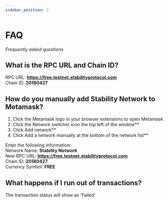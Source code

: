 ```yaml
---
sidebar_position: 3
---
```


# FAQ
_Frequently asked questions_

## What is the RPC URL and Chain ID?
RPC URL: **https://free.testnet.stabilityprotocol.com**  
Chain ID: **20180427**  

## How do you manually add Stability Network to Metamask?
1. Click the Metamask logo in your browser extensions to open Metamask
1. Click the Network switcher icon the top left of the window**  
2. Click Add network**   
3. Click Add a network manually at the bottom of the network list**    
  
  Enter the following information:  
  Network Name: **Stability Network**  
  New RPC URL: **https://free.testnet.stabilityprotocol.com**  
  Chain ID: **20180427**  
  Currency Symbol: **FREE**  

## What happens if I run out of transactions?
The transaction status will show as 'Failed' 